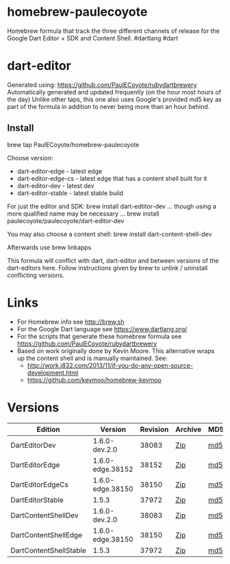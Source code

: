 homebrew-paulecoyote
====================

Homebrew formula that track the three different channels of release for the Google Dart Editor + SDK and Content Shell.  #dartlang #dart

dart-editor
===========

Generated using: https://github.com/PaulECoyote/rubydartbrewery
Automatically generated and updated frequently (on the hour most hours of the day)
Unlike other taps, this one also uses Google's provided md5 key as part of the formula in addition to never being more than an hour behind.

Install
-------
brew tap PaulECoyote/homebrew-paulecoyote

Choose version:
* dart-editor-edge - latest edge
* dart-editor-edge-cs - latest edge that has a content shell built for it
* dart-editor-dev - latest dev
* dart-editor-stable - latest stable build

For just the editor and SDK:
brew install dart-edtitor-dev
... though using a more qualified name may be necessary ...
brew install paulecoyote/paulecoyote/dart-editor-dev

You may also choose a content shell:
brew install dart-content-shell-dev

Afterwards use 
brew linkapps

This formula will conflict with dart, dart-editor and between versions of the dart-editors here.  Follow instructions given by brew to unlink / uninstall conflicting versions.

Links
=====
* For Homebrew info see http://brew.sh
* For the Google Dart language see https://www.dartlang.org/
* For the scripts that generate these homebrew formula see https://github.com/PaulECoyote/rubydartbrewery
* Based on work originally done by Kevin Moore. This alternative wraps up the content shell and is manually maintained.  See: 
    * http://work.j832.com/2013/11/if-you-do-any-open-source-development.html
    * https://github.com/kevmoo/homebrew-kevmoo

Versions
========
| Edition | Version | Revision | Archive | MD5 | Notes |
| ------- | ------- | -------- | ------- | --- | ----- |
| DartEditorDev | 1.6.0-dev.2.0 | 38083 | [Zip](http://storage.googleapis.com/dart-archive/channels/dev/release/38083/editor/darteditor-macos-x64.zip) | [md5](http://storage.googleapis.com/dart-archive/channels/dev/release/38083/editor/darteditor-macos-x64.zip.md5sum) | [Changes](http://storage.googleapis.com/dart-archive/channels/dev/release/latest/changelog.html) |
| DartEditorEdge | 1.6.0-edge.38152 | 38152 | [Zip](http://storage.googleapis.com/dart-archive/channels/be/raw/38152/editor/darteditor-macos-x64.zip) | [md5](http://storage.googleapis.com/dart-archive/channels/be/raw/38152/editor/darteditor-macos-x64.zip.md5sum) | - |
| DartEditorEdgeCs | 1.6.0-edge.38150 | 38150 | [Zip](http://storage.googleapis.com/dart-archive/channels/be/raw/38150/editor/darteditor-macos-x64.zip) | [md5](http://storage.googleapis.com/dart-archive/channels/be/raw/38150/editor/darteditor-macos-x64.zip.md5sum) | - |
| DartEditorStable | 1.5.3 | 37972 | [Zip](http://storage.googleapis.com/dart-archive/channels/stable/release/37972/editor/darteditor-macos-x64.zip) | [md5](http://storage.googleapis.com/dart-archive/channels/stable/release/37972/editor/darteditor-macos-x64.zip.md5sum) | [Changes](http://storage.googleapis.com/dart-archive/channels/stable/release/latest/changelog.html) |
| DartContentShellDev | 1.6.0-dev.2.0 | 38083 | [Zip](http://storage.googleapis.com/dart-archive/channels/dev/release/38083/dartium/content_shell-macos-ia32-release.zip) | [md5](http://storage.googleapis.com/dart-archive/channels/dev/release/38083/dartium/content_shell-macos-ia32-release.zip.md5sum) | - |
| DartContentShellEdge | 1.6.0-edge.38150 | 38150 | [Zip](http://storage.googleapis.com/dart-archive/channels/be/raw/38150/dartium/content_shell-macos-ia32-release.zip) | [md5](http://storage.googleapis.com/dart-archive/channels/be/raw/38150/dartium/content_shell-macos-ia32-release.zip.md5sum) | - |
| DartContentShellStable | 1.5.3 | 37972 | [Zip](http://storage.googleapis.com/dart-archive/channels/stable/release/37972/dartium/content_shell-macos-ia32-release.zip) | [md5](http://storage.googleapis.com/dart-archive/channels/stable/release/37972/dartium/content_shell-macos-ia32-release.zip.md5sum) | - |
